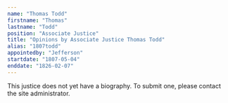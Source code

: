 ```yaml
---
name: "Thomas Todd"
firstname: "Thomas"
lastname: "Todd"
position: "Associate Justice"
title: "Opinions by Associate Justice Thomas Todd"
alias: "1807todd"
appointedby: "Jefferson"
startdate: "1807-05-04"
enddate: "1826-02-07"
---
```

This justice does not yet have a biography. To submit one, please contact the site administrator.
